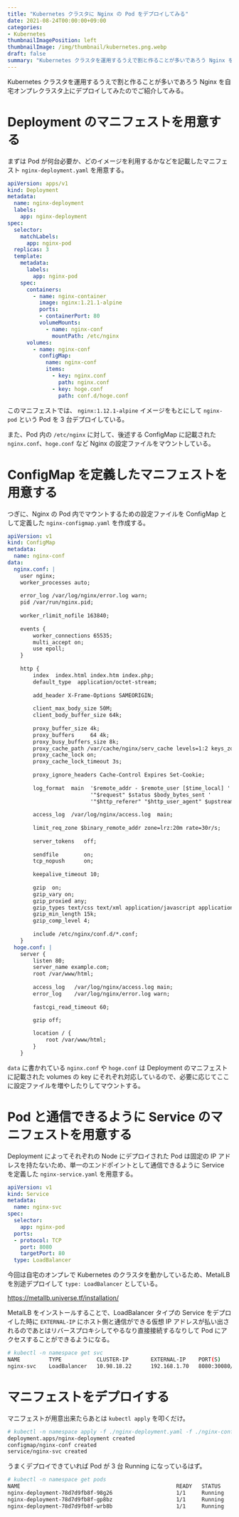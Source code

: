 ```yaml
---
title: "Kubernetes クラスタに Nginx の Pod をデプロイしてみる"
date: 2021-08-24T00:00:00+09:00
categories:
- Kubernetes
thumbnailImagePosition: left
thumbnailImage: /img/thumbnail/kubernetes.png.webp
draft: false
summary: "Kubernetes クラスタを運用するうえで割と作ることが多いであろう Nginx を自宅オンプレクラスタ上にデプロイしてみたのでご紹介してみる。"
---
```


Kubernetes クラスタを運用するうえで割と作ることが多いであろう Nginx を自宅オンプレクラスタ上にデプロイしてみたのでご紹介してみる。

# Deployment のマニフェストを用意する

まずは Pod が何台必要か、どのイメージを利用するかなどを記載したマニフェスト `nginx-deployment.yaml` を用意する。

```yaml
apiVersion: apps/v1
kind: Deployment
metadata:
  name: nginx-deployment
  labels:
    app: nginx-deployment
spec:
  selector:
    matchLabels:
      app: nginx-pod
  replicas: 3
  template:
    metadata:
      labels:
        app: nginx-pod
    spec:
      containers:
        - name: nginx-container
          image: nginx:1.21.1-alpine
          ports:
          - containerPort: 80 
          volumeMounts:
            - name: nginx-conf
              mountPath: /etc/nginx
      volumes:
        - name: nginx-conf
          configMap:
            name: nginx-conf
            items:
              - key: nginx.conf
                path: nginx.conf
              - key: hoge.conf
                path: conf.d/hoge.conf
```

このマニフェストでは、 `nginx:1.12.1-alpine` イメージをもとにして `nginx-pod` という Pod を 3 台デプロイしている。

また、Pod 内の `/etc/nginx` に対して、後述する ConfigMap に記載された `nginx.conf`、`hoge.conf` など Nginx の設定ファイルをマウントしている。

# ConfigMap を定義したマニフェストを用意する

つぎに、Nginx の Pod 内でマウントするための設定ファイルを ConfigMap として定義した `nginx-configmap.yaml` を作成する。

```yaml
apiVersion: v1
kind: ConfigMap
metadata:
  name: nginx-conf
data:
  nginx.conf: |
    user nginx;
    worker_processes auto;
    
    error_log /var/log/nginx/error.log warn;
    pid /var/run/nginx.pid;
    
    worker_rlimit_nofile 163840;
    
    events {
        worker_connections 65535;
        multi_accept on;
        use epoll;
    }
    
    http {
        index  index.html index.htm index.php;
        default_type  application/octet-stream;
    
        add_header X-Frame-Options SAMEORIGIN;
    
        client_max_body_size 50M;
        client_body_buffer_size 64k;
    
        proxy_buffer_size 4k;
        proxy_buffers     64 4k;
        proxy_busy_buffers_size 8k;
        proxy_cache_path /var/cache/nginx/serv_cache levels=1:2 keys_zone=czone:64M max_size=1000m inactive=14d;
        proxy_cache_lock on;
        proxy_cache_lock_timeout 3s;
    
        proxy_ignore_headers Cache-Control Expires Set-Cookie;
    
        log_format  main  '$remote_addr - $remote_user [$time_local] '
                          '"$request" $status $body_bytes_sent '
                          '"$http_referer" "$http_user_agent" $upstream_cache_status $request_time';
    
        access_log  /var/log/nginx/access.log  main;
    
        limit_req_zone $binary_remote_addr zone=lrz:20m rate=30r/s;
    
        server_tokens   off;
    
        sendfile        on;
        tcp_nopush      on;
    
        keepalive_timeout 10;
    
        gzip  on;
        gzip_vary on;
        gzip_proxied any;
        gzip_types text/css text/xml application/javascript application/atom+xml application/rss+xml text/plain application/json;
        gzip_min_length 15k;
        gzip_comp_level 4;
    
        include /etc/nginx/conf.d/*.conf;
    }
  hoge.conf: |
    server {
        listen 80;
        server_name example.com;
        root /var/www/html;
    
        access_log   /var/log/nginx/access.log main;
        error_log    /var/log/nginx/error.log warn;
    
        fastcgi_read_timeout 60;
    
        gzip off;

        location / {
            root /var/www/html;
        }
    }
```

`data` に書かれている `nginx.conf` や `hoge.conf` は Deployment のマニフェストに記載された volumes の key にそれぞれ対応しているので、必要に応じてここに設定ファイルを増やしたりしてマウントする。

# Pod と通信できるように Service のマニフェストを用意する

Deployment によってそれぞれの Node にデプロイされた Pod は固定の IP アドレスを持たないため、単一のエンドポイントとして通信できるように Service を定義した `nginx-service.yaml` を用意する。

```yaml
apiVersion: v1
kind: Service
metadata:
  name: nginx-svc
spec:
  selector:
    app: nginx-pod
  ports:
  - protocol: TCP
    port: 8080
    targetPort: 80
  type: LoadBalancer
```

今回は自宅のオンプレで Kubernetes のクラスタを動かしているため、MetalLB を別途デプロイして `type: LoadBalancer` としている。

https://metallb.universe.tf/installation/

MetalLB をインストールすることで、LoadBalancer タイプの Service をデプロイした時に `EXTERNAL-IP` にホスト側と通信ができる仮想 IP アドレスが払い出されるのであとはリバースプロキシしてやるなり直接接続するなりして Pod にアクセスすることができるようになる。

```bash
# kubectl -n namespace get svc
NAME         TYPE           CLUSTER-IP       EXTERNAL-IP    PORT(S)          AGE
nginx-svc    LoadBalancer   10.98.18.22      192.168.1.70   8080:30080/TCP   9d
```

# マニフェストをデプロイする

マニフェストが用意出来たらあとは `kubectl apply` を叩くだけ。

```bash
# kubectl -n namespace apply -f ./nginx-deployment.yaml -f ./nginx-configmap.yaml -f nginx-service.yaml
deployment.apps/nginx-deployment created
configmap/nginx-conf created
service/nginx-svc created
```

うまくデプロイできていれば Pod が 3 台 Running になっているはず。

```bash
# kubectl -n namespace get pods
NAME                                                 READY   STATUS    RESTARTS         AGE
nginx-deployment-78d7d9fb8f-98g26                    1/1     Running   0                8d
nginx-deployment-78d7d9fb8f-gp8bz                    1/1     Running   0                8d
nginx-deployment-78d7d9fb8f-wrb8b                    1/1     Running   0                8d
```